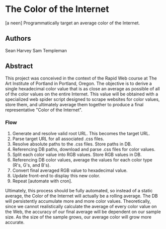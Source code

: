 # The Color of the Internet #

[a neen]
Programmatically target an average color of the Internet.

## Authors ##

Sean Harvey
Sam Templeman

## Abstract ##

This project was conceived in the context of the Rapid Web course at The Art Institute of Portland in Portland, Oregon. The objective is to derive a single hexadecimal color value that is as close an average as possible of all of the color values on the entire Internet. This value will be obtained with a specialized web spider script designed to scrape websites for color values, store them, and ultimately average them together to produce a final representative "Color of the Internet".

### Flow ###

1. Generate and resolve valid root URL. This becomes the target URL.
2. Parse target URL for all associated .css files.
3. Resolve absolute paths to the .css files. Store paths in DB.
4. Referencing DB paths, download and parse .css files for color values.
5. Split each color value into RGB values. Store RGB values in DB.
6. Referencing DB color values, average the values for each color type (R's, G's, and B's).
7. Convert final averaged RGB value to hexadecimal value.
8. Update front-end to display this new color.
9. Repeat [automate with cron].

Ultimately, this process should be fully automated, so instead of a static average, the Color of the Internet will actually be a rolling average. The DB will persistently accumulate more and more color values. Theoretically, since we cannot realistically calculate the average of every color value on the Web, the accuracy of our final average will be dependent on our sample size. As the size of the sample grows, our average color will grow more accurate.
